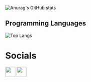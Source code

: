 <!--
**Equinox766/Equinox766** is a ✨ _special_ ✨ repository because its `README.md` (this file) appears on your GitHub profile.
Here are some ideas to get you started:
- 🔭 I’m currently working on ...
- 🌱 I’m currently learning ...
- 👯 I’m looking to collaborate on ...
- 🤔 I’m looking for help with ...
- 💬 Ask me about ...
- 📫 How to reach me: ...
- 😄 Pronouns: ...
- ⚡ Fun fact: ...

-->
![Anurag's GitHub stats](https://github-readme-stats.vercel.app/api?username=Equinox766&show_icons=true&theme=gotham)
## Programming Languages

![Top Langs](https://github-readme-stats.vercel.app/api/top-langs/?username=equinox766&layout=compact&theme=gotham)



# Socials

<p align="left"> <a href="https://www.github.com/Equinox766" target="_blank" rel="noreferrer"><img src="https://raw.githubusercontent.com/danielcranney/readme-generator/main/public/icons/socials/github.svg" width="32" height="32" /></a> <a href="https://www.twitter.com/ArrobaManu_" target="_blank" rel="noreferrer"><img src="https://raw.githubusercontent.com/danielcranney/readme-generator/main/public/icons/socials/twitter.svg" width="32" height="32" /></a></p>


